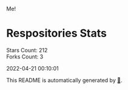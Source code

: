 Me!

# Respositories Stats
Stars Count: 212  
Forks Count: 3

2022-04-21 00:10:01  

This README is automatically generated by [🐰](https://github.com/rnitta/rnitta).
